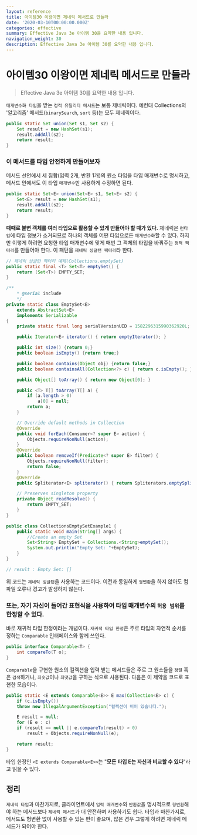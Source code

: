 ```yaml
---
layout: reference
title: 아이템30 이왕이면 제네릭 메서드로 만들라
date: '2020-03-10T00:00:00.000Z'
categories: effective
summary: Effective Java 3e 아이템 30을 요약한 내용 입니다.
navigation_weight: 30
description: Effective Java 3e 아이템 30를 요약한 내용 입니다.
---
```


# 아이템30 이왕이면 제네릭 메서드로 만들라

> Effective Java 3e 아이템 30를 요약한 내용 입니다.

`매개변수화 타입`을 받는 `정적 유틸리티 메서드`는 보통 제네릭이다. 예컨대 Collections의 '알고리즘' 메서드\(`binarySearch`, `sort` 등\)는 모두 제네릭이다.

```java
public static Set union(Set s1, Set s2) {
    Set result = new HashSet(s1);
    result.addAll(s2);
    return result;
}
```

### 이 메서드를 타입 안전하게 만들어보자

메서드 선언에서 세 집합\(입력 2개, 반환 1개\)의 원소 타입을 타입 매개변수로 명시하고, 메서드 안에서도 이 타입 `매개변수`만 사용하게 수정하면 된다.

```java
public static Set<E> union(Set<E> s1, Set<E> s2) {
    Set<E> result = new HashSet(s1);
    result.addAll(s2);
    return result;
}
```

**때때로 불변 객체를 여러 타입으로 활용할 수 있게 만들어야 할 때가 있다.** 제네릭은 `런타임`에 타입 정보가 소거되므로 하나의 객체를 어떤 타입으로든 `매개변수화`할 수 있다. 하지만 이렇게 하려면 요청한 타입 매개변수에 맞게 매번 그 객체의 타입을 바꿔주는 `정적 팩터리`를 만들어야 한다. 이 패턴을 `제네릭 싱글턴 팩터리`라 한다.

```java
// 제네릭 싱글턴 팩터리 예제(Collections.emptySet)
public static final <T> Set<T> emptySet() {
    return (Set<T>) EMPTY_SET;
}

/**
    * @serial include
    */
private static class EmptySet<E>
    extends AbstractSet<E>
    implements Serializable
{
    private static final long serialVersionUID = 1582296315990362920L;

    public Iterator<E> iterator() { return emptyIterator(); }

    public int size() {return 0;}
    public boolean isEmpty() {return true;}

    public boolean contains(Object obj) {return false;}
    public boolean containsAll(Collection<?> c) { return c.isEmpty(); }

    public Object[] toArray() { return new Object[0]; }

    public <T> T[] toArray(T[] a) {
        if (a.length > 0)
            a[0] = null;
        return a;
    }

    // Override default methods in Collection
    @Override
    public void forEach(Consumer<? super E> action) {
        Objects.requireNonNull(action);
    }
    @Override
    public boolean removeIf(Predicate<? super E> filter) {
        Objects.requireNonNull(filter);
        return false;
    }
    @Override
    public Spliterator<E> spliterator() { return Spliterators.emptySpliterator(); }

    // Preserves singleton property
    private Object readResolve() {
        return EMPTY_SET;
    }
}

public class CollectionsEmptySetExample1 {
    public static void main(String[] args) {
        //Create an empty Set
        Set<String> EmptySet = Collections.<String>emptySet();
        System.out.println("Empty Set: "+EmptySet);
    }
}

// result : Empty Set: []
```

위 코드는 `제네릭 싱글턴`을 사용하는 코드이다. 이전과 동일하게 `형변환`을 하지 않아도 컴파일 오류나 경고가 발생하지 않는다.

### 또는, 자기 자신이 들어간 표현식을 사용하여 타입 매개변수의 `허용 범위`를 한정할 수 있다.

바로 재귀적 타입 한정이라는 개념이다. `재귀적 타입 한정`은 주로 타입의 자연적 순서를 정하는 `Comparable` 인터페이스와 함께 쓰인다.

```java
public interface Comparable<T> {
    int compareTo(T o);
}
```

`Comparable`을 구현한 원소의 컬렉션을 입력 받는 메서드들은 주로 그 원소들을 `정렬` 혹은 `검색`하거나, `최솟값`이나 `최댓값`을 구하는 식으로 사용된다. 다음은 이 제약을 코드로 표현한 모습이다.

```java
public static <E extends Comparable<E>> E max(Collection<E> c) {
    if (c.isEmpty())
    throw new IllegalArgumentException("컬렉션이 비어 있습니다.");

    E result = null;
    for (E e : c)
    if (result == null || e.compareTo(result) > 0)
        result = Objects.requireNonNull(e);

    return result;
}
```

타입 한정인 `<E extends Comparable<E>>`는 "**모든 타입 E는 자신과 비교할 수 있다**"라고 읽을 수 있다.

## 정리

`제네릭 타입`과 마찬가지로, 클라이언트에서 `입력 매개변수`와 `반환값`을 명시적으로 `형변환`해야 하는 메서드보다 `제네릭 메서드`가 더 안전하며 사용하기도 쉽다. 타입과 마찬가지로, 메서드도 형변환 없이 사용할 수 있는 편이 좋으며, 많은 경우 그렇게 하려면 제네릭 메서드가 되어야 한다.

